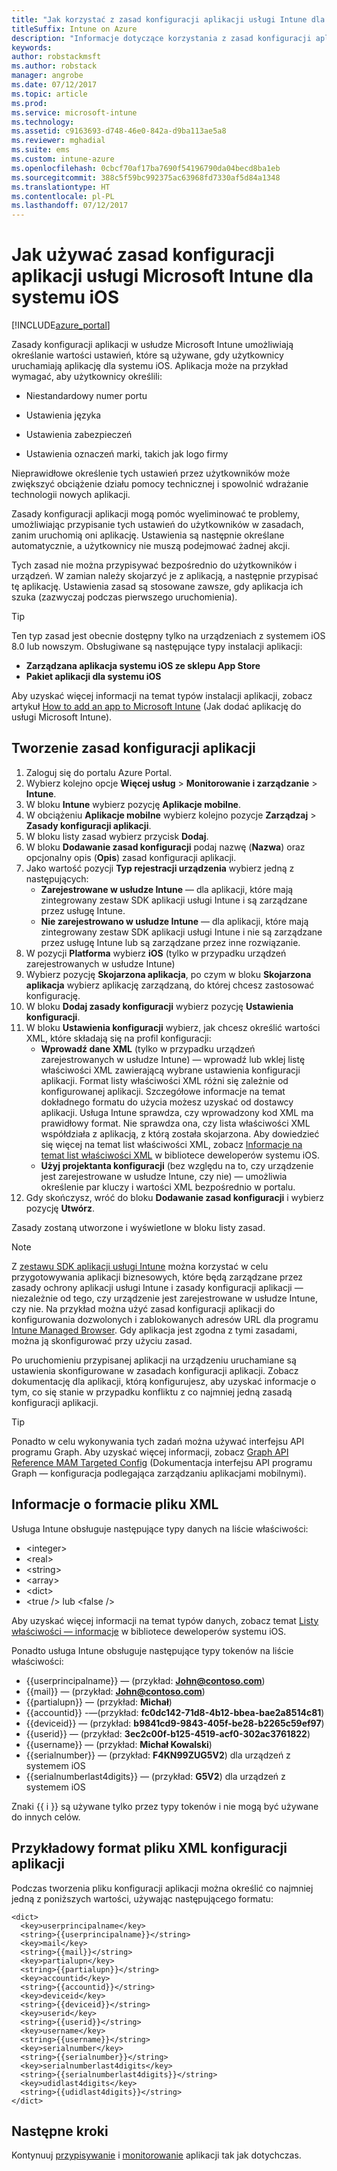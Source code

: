 ```yaml
---
title: "Jak korzystać z zasad konfiguracji aplikacji usługi Intune dla systemu iOS"
titleSuffix: Intune on Azure
description: "Informacje dotyczące korzystania z zasad konfiguracji aplikacji w celu przekazywania danych konfiguracyjnych do aplikacji dla systemu iOS po jej uruchomieniu."
keywords: 
author: robstackmsft
ms.author: robstack
manager: angrobe
ms.date: 07/12/2017
ms.topic: article
ms.prod: 
ms.service: microsoft-intune
ms.technology: 
ms.assetid: c9163693-d748-46e0-842a-d9ba113ae5a8
ms.reviewer: mghadial
ms.suite: ems
ms.custom: intune-azure
ms.openlocfilehash: 0cbcf70af17ba7690f54196790da04becd8ba1eb
ms.sourcegitcommit: 388c5f59bc992375ac63968fd7330af5d84a1348
ms.translationtype: HT
ms.contentlocale: pl-PL
ms.lasthandoff: 07/12/2017
---
```

# <a name="how-to-use-microsoft-intune-app-configuration-policies-for-ios"></a>Jak używać zasad konfiguracji aplikacji usługi Microsoft Intune dla systemu iOS

[!INCLUDE[azure_portal](./includes/azure_portal.md)]

Zasady konfiguracji aplikacji w usłudze Microsoft Intune umożliwiają określanie wartości ustawień, które są używane, gdy użytkownicy uruchamiają aplikację dla systemu iOS. Aplikacja może na przykład wymagać, aby użytkownicy określili:

-   Niestandardowy numer portu

-   Ustawienia języka

-   Ustawienia zabezpieczeń

-   Ustawienia oznaczeń marki, takich jak logo firmy

Nieprawidłowe określenie tych ustawień przez użytkowników może zwiększyć obciążenie działu pomocy technicznej i spowolnić wdrażanie technologii nowych aplikacji.

Zasady konfiguracji aplikacji mogą pomóc wyeliminować te problemy, umożliwiając przypisanie tych ustawień do użytkowników w zasadach, zanim uruchomią oni aplikację. Ustawienia są następnie określane automatycznie, a użytkownicy nie muszą podejmować żadnej akcji.

Tych zasad nie można przypisywać bezpośrednio do użytkowników i urządzeń. W zamian należy skojarzyć je z aplikacją, a następnie przypisać tę aplikację. Ustawienia zasad są stosowane zawsze, gdy aplikacja ich szuka (zazwyczaj podczas pierwszego uruchomienia).

> [!TIP]
> Ten typ zasad jest obecnie dostępny tylko na urządzeniach z systemem iOS 8.0 lub nowszym. Obsługiwane są następujące typy instalacji aplikacji:
>
> -   **Zarządzana aplikacja systemu iOS ze sklepu App Store**
> -   **Pakiet aplikacji dla systemu iOS**
>
> Aby uzyskać więcej informacji na temat typów instalacji aplikacji, zobacz artykuł [How to add an app to Microsoft Intune](apps-add.md) (Jak dodać aplikację do usługi Microsoft Intune).

## <a name="create-an-app-configuration-policy"></a>Tworzenie zasad konfiguracji aplikacji
1.  Zaloguj się do portalu Azure Portal.
2.  Wybierz kolejno opcje **Więcej usług** > **Monitorowanie i zarządzanie** > **Intune**.
3.  W bloku **Intune** wybierz pozycję **Aplikacje mobilne**.
4.  W obciążeniu **Aplikacje mobilne** wybierz kolejno pozycje **Zarządzaj** > **Zasady konfiguracji aplikacji**.
5.  W bloku listy zasad wybierz przycisk **Dodaj**.
6.  W bloku **Dodawanie zasad konfiguracji** podaj nazwę (**Nazwa**) oraz opcjonalny opis (**Opis**) zasad konfiguracji aplikacji.
7.  Jako wartość pozycji **Typ rejestracji urządzenia** wybierz jedną z następujących:
    - **Zarejestrowane w usłudze Intune** — dla aplikacji, które mają zintegrowany zestaw SDK aplikacji usługi Intune i są zarządzane przez usługę Intune.
    - **Nie zarejestrowano w usłudze Intune** — dla aplikacji, które mają zintegrowany zestaw SDK aplikacji usługi Intune i nie są zarządzane przez usługę Intune lub są zarządzane przez inne rozwiązanie.
8.  W pozycji **Platforma** wybierz **iOS** (tylko w przypadku urządzeń zarejestrowanych w usłudze Intune)
9.  Wybierz pozycję **Skojarzona aplikacja**, po czym w bloku **Skojarzona aplikacja** wybierz aplikację zarządzaną, do której chcesz zastosować konfigurację.
10. W bloku **Dodaj zasady konfiguracji** wybierz pozycję **Ustawienia konfiguracji**.
11. W bloku **Ustawienia konfiguracji** wybierz, jak chcesz określić wartości XML, które składają się na profil konfiguracji:
    - **Wprowadź dane XML** (tylko w przypadku urządzeń zarejestrowanych w usłudze Intune) — wprowadź lub wklej listę właściwości XML zawierającą wybrane ustawienia konfiguracji aplikacji. Format listy właściwości XML różni się zależnie od konfigurowanej aplikacji. Szczegółowe informacje na temat dokładnego formatu do użycia możesz uzyskać od dostawcy aplikacji.
Usługa Intune sprawdza, czy wprowadzony kod XML ma prawidłowy format. Nie sprawdza ona, czy lista właściwości XML współdziała z aplikacją, z którą została skojarzona.
Aby dowiedzieć się więcej na temat list właściwości XML, zobacz [Informacje na temat list właściwości XML](https://developer.apple.com/library/ios/documentation/Cocoa/Conceptual/PropertyLists/UnderstandXMLPlist/UnderstandXMLPlist.html) w bibliotece deweloperów systemu iOS.
    - **Użyj projektanta konfiguracji** (bez względu na to, czy urządzenie jest zarejestrowane w usłudze Intune, czy nie) — umożliwia określenie par kluczy i wartości XML bezpośrednio w portalu.
11. Gdy skończysz, wróć do bloku **Dodawanie zasad konfiguracji** i wybierz pozycję **Utwórz**.

Zasady zostaną utworzone i wyświetlone w bloku listy zasad.



>[!Note]
>Z [zestawu SDK aplikacji usługi Intune](https://docs.microsoft.com/intune/app-sdk-ios) można korzystać w celu przygotowywania aplikacji biznesowych, które będą zarządzane przez zasady ochrony aplikacji usługi Intune i zasady konfiguracji aplikacji — niezależnie od tego, czy urządzenie jest zarejestrowane w usłudze Intune, czy nie. Na przykład można użyć zasad konfiguracji aplikacji do konfigurowania dozwolonych i zablokowanych adresów URL dla programu [Intune Managed Browser](app-configuration-managed-browser.md). Gdy aplikacja jest zgodna z tymi zasadami, można ją skonfigurować przy użyciu zasad.


Po uruchomieniu przypisanej aplikacji na urządzeniu uruchamiane są ustawienia skonfigurowane w zasadach konfiguracji aplikacji.
Zobacz dokumentację dla aplikacji, którą konfigurujesz, aby uzyskać informacje o tym, co się stanie w przypadku konfliktu z co najmniej jedną zasadą konfiguracji aplikacji.

>[!Tip]
>Ponadto w celu wykonywania tych zadań można używać interfejsu API programu Graph. Aby uzyskać więcej informacji, zobacz [Graph API Reference MAM Targeted Config](https://graph.microsoft.io/docs/api-reference/beta/api/intune_mam_targetedmanagedappconfiguration_create) (Dokumentacja interfejsu API programu Graph — konfiguracja podlegająca zarządzaniu aplikacjami mobilnymi).


## <a name="information-about-the-xml-file-format"></a>Informacje o formacie pliku XML

Usługa Intune obsługuje następujące typy danych na liście właściwości:

- &lt;integer&gt;
- &lt;real&gt;
- &lt;string&gt;
- &lt;array&gt;
- &lt;dict&gt;
- &lt;true /&gt; lub &lt;false /&gt;

Aby uzyskać więcej informacji na temat typów danych, zobacz temat [Listy właściwości — informacje](https://developer.apple.com/library/ios/documentation/Cocoa/Conceptual/PropertyLists/AboutPropertyLists/AboutPropertyLists.html) w bibliotece deweloperów systemu iOS.

Ponadto usługa Intune obsługuje następujące typy tokenów na liście właściwości:
- \{\{userprincipalname\}\} — (przykład: **John@contoso.com**)
- \{\{mail\}\} — (przykład: **John@contoso.com**)
- \{\{partialupn\}\} — (przykład: **Michał**)
- \{\{accountid\}\} -—(przykład: **fc0dc142-71d8-4b12-bbea-bae2a8514c81**)
- \{\{deviceid\}\} — (przykład: **b9841cd9-9843-405f-be28-b2265c59ef97**)
- \{\{userid\}\} — (przykład: **3ec2c00f-b125-4519-acf0-302ac3761822**)
- \{\{username\}\} — (przykład: **Michał Kowalski**)
- \{\{serialnumber\}\} — (przykład: **F4KN99ZUG5V2**) dla urządzeń z systemem iOS
- \{\{serialnumberlast4digits\}\} — (przykład: **G5V2**) dla urządzeń z systemem iOS

Znaki \{\{ i \}\} są używane tylko przez typy tokenów i nie mogą być używane do innych celów.

## <a name="example-format-for-an-app-configuration-xml-file"></a>Przykładowy format pliku XML konfiguracji aplikacji

Podczas tworzenia pliku konfiguracji aplikacji można określić co najmniej jedną z poniższych wartości, używając następującego formatu:

```
<dict>
  <key>userprincipalname</key>
  <string>{{userprincipalname}}</string>
  <key>mail</key>
  <string>{{mail}}</string>
  <key>partialupn</key>
  <string>{{partialupn}}</string>
  <key>accountid</key>
  <string>{{accountid}}</string>
  <key>deviceid</key>
  <string>{{deviceid}}</string>
  <key>userid</key>
  <string>{{userid}}</string>
  <key>username</key>
  <string>{{username}}</string>
  <key>serialnumber</key>
  <string>{{serialnumber}}</string>
  <key>serialnumberlast4digits</key>
  <string>{{serialnumberlast4digits}}</string>
  <key>udidlast4digits</key>
  <string>{{udidlast4digits}}</string>
</dict>

```

## <a name="next-steps"></a>Następne kroki

Kontynuuj [przypisywanie](apps-deploy.md) i [monitorowanie](apps-monitor.md) aplikacji tak jak dotychczas.